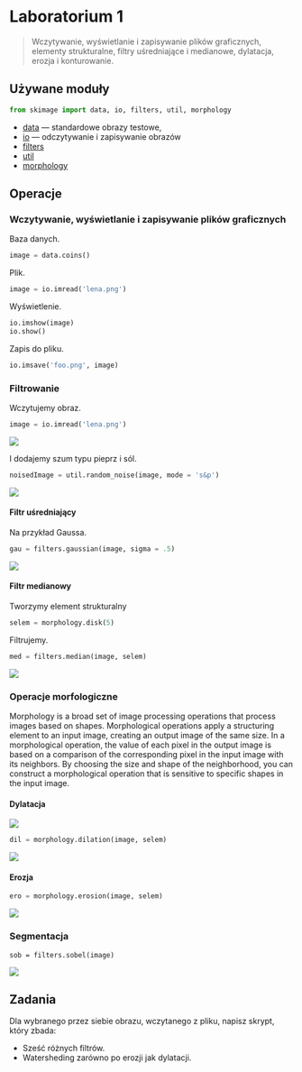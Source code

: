 # Laboratorium 1
> Wczytywanie, wyświetlanie i zapisywanie plików graficznych, elementy strukturalne, filtry uśredniające i medianowe, dylatacja, erozja i konturowanie.

## Używane moduły

```python
from skimage import data, io, filters, util, morphology
```

- [data](http://scikit-image.org/docs/dev/api/skimage.data.html) — standardowe obrazy testowe,
- [io](http://scikit-image.org/docs/dev/api/skimage.io.html) — odczytywanie i zapisywanie obrazów
- [filters](http://scikit-image.org/docs/dev/api/skimage.filters.html)
- [util](http://scikit-image.org/docs/dev/api/skimage.util.html)
- [morphology](http://scikit-image.org/docs/dev/api/skimage.morphology.html)

## Operacje
### Wczytywanie, wyświetlanie i zapisywanie plików graficznych

Baza danych.

```python
image = data.coins()
```

Plik.

```python
image = io.imread('lena.png')
```

Wyświetlenie.

```python
io.imshow(image)
io.show()
```

Zapis do pliku.

```python
io.imsave('foo.png', image)
```

### Filtrowanie

Wczytujemy obraz.

```python
image = io.imread('lena.png')
```

![](figures/f_image.png)

I dodajemy szum typu pieprz i sól.

```python
noisedImage = util.random_noise(image, mode = 's&p')
```

![](figures/f_noisedImage.png)


#### Filtr uśredniający

Na przykład Gaussa.

```python
gau = filters.gaussian(image, sigma = .5)
```

![](figures/f_gau.png)

#### Filtr medianowy
Tworzymy element strukturalny

```python
selem = morphology.disk(5)
```

Filtrujemy.

```python
med = filters.median(image, selem)
```

![](figures/f_med.png)

### Operacje morfologiczne
Morphology is a broad set of image processing operations that process images based on shapes. Morphological operations apply a structuring element to an input image, creating an output image of the same size. In a morphological operation, the value of each pixel in the output image is based on a comparison of the corresponding pixel in the input image with its neighbors. By choosing the size and shape of the neighborhood, you can construct a morphological operation that is sensitive to specific shapes in the input image.

#### Dylatacja


![](figures/m_image.png)

```python
dil = morphology.dilation(image, selem)
```

![](figures/m_dil.png)

#### Erozja

```python
ero = morphology.erosion(image, selem)
```

![](figures/m_ero.png)

### Segmentacja

```
sob = filters.sobel(image)
```

![](figures/s_image.png)


## Zadania

Dla wybranego przez siebie obrazu, wczytanego z pliku, napisz skrypt, który zbada:

- Sześć różnych filtrów.
- Watersheding zarówno po erozji jak dylatacji.

